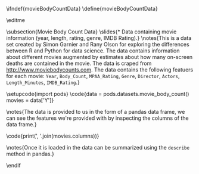 \ifndef{movieBodyCountData}
\define{movieBodyCountData}

\editme

\subsection{Movie Body Count Data}
\slides{* Data containing movie information (year, length, rating, genre, IMDB Rating).}
\notes{This is a data set created by Simon Garnier and Rany Olson for exploring the differences between R and Python for data science. The data contains information about different movies augmented by estimates about how many on-screen deaths are contained in the movie. The data is craped from <http://www.moviebodycounts.com>. The data contains the following featuers for each movie: `Year`, `Body_Count`, `MPAA_Rating`, `Genre`, `Director`, `Actors`, `Length_Minutes`, `IMDB_Rating`.}

\setupcode{import pods}
\code{data = pods.datasets.movie_body_count()
movies = data['Y']}

\notes{The data is provided to us in the form of a pandas data frame, we can see the features we're provided with by inspecting the columns of the data frame.}

\code{print(', '.join(movies.columns))}

\notes{Once it is loaded in the data can be summarized using the `describe` method in pandas.}

\endif
